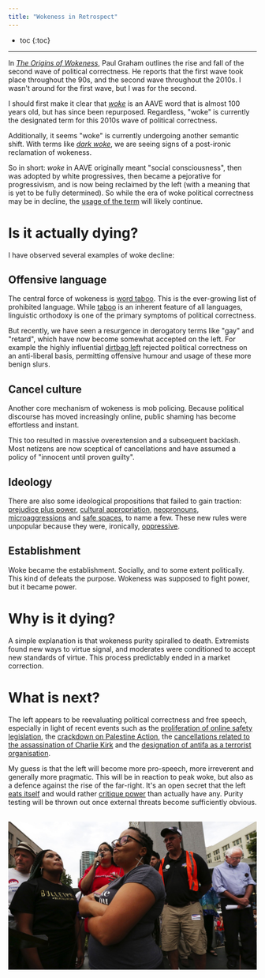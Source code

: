 ```yaml
---
title: "Wokeness in Retrospect"
---
```


* toc
{:toc}

---

In [*The Origins of Wokeness*](https://paulgraham.com/woke.html), Paul Graham outlines the rise and fall of the second wave of political correctness.
He reports that the first wave took place throughout the 90s, and the second wave throughout the 2010s.
I wasn't around for the first wave, but I was for the second.

I should first make it clear that [*woke*](https://en.wikipedia.org/wiki/Woke) is an AAVE word that is almost 100 years old, but has since been repurposed.
Regardless, "woke" is currently the designated term for this 2010s wave of political correctness.

Additionally, it seems "woke" is currently undergoing another semantic shift.
With terms like [*dark woke*](https://en.wikipedia.org/wiki/Dark_Woke), we are seeing signs of a post-ironic reclamation of wokeness.

So in short: *woke* in AAVE originally meant "social consciousness", then was adopted by white progressives, then became a pejorative for progressivism, and is now being reclaimed by the left (with a meaning that is yet to be fully determined).
So while the era of woke political correctness may be in decline, the [usage of the term](https://books.google.com/ngrams/graph?content=woke) will likely continue.

# Is it actually dying?

I have observed several examples of woke decline:

## Offensive language

The central force of wokeness is [word taboo](https://en.wikipedia.org/wiki/Word_taboo).
This is the ever-growing list of prohibited language.
While [taboo](https://www.youtube.com/watch?v=Knv1OSMW2rU) is an inherent feature of all languages, linguistic orthodoxy is one of the primary symptoms of political correctness.

But recently, we have seen a resurgence in derogatory terms like "gay" and "retard", which have now become somewhat accepted on the left.
For example the highly influential [dirtbag left](https://en.wikipedia.org/wiki/Dirtbag_left) rejected political correctness on an anti-liberal basis, permitting offensive humour and usage of these more benign slurs.

## Cancel culture

Another core mechanism of wokeness is mob policing.
Because political discourse has moved increasingly online, public shaming has become effortless and instant.

This too resulted in massive overextension and a subsequent backlash.
Most netizens are now sceptical of cancellations and have assumed a policy of "innocent until proven guilty".

## Ideology

There are also some ideological propositions that failed to gain traction:
[prejudice plus power](https://en.wikipedia.org/wiki/Prejudice_plus_power),
[cultural appropriation](https://en.wikipedia.org/wiki/Cultural_appropriation),
[neopronouns](https://en.wikipedia.org/wiki/Neopronoun),
[microaggressions](https://en.wikipedia.org/wiki/Microaggression) and
[safe spaces](https://en.wikipedia.org/wiki/Safe_space), to name a few.
These new rules were unpopular because they were, ironically, [oppressive](https://youtu.be/4oXi-WeMxbY?si=mZBLj6JoCA5Odqa7&t=31).

## Establishment

Woke became the establishment.
Socially, and to some extent politically.
This kind of defeats the purpose.
Wokeness was supposed to fight power, but it became power.

# Why is it dying?

A simple explanation is that wokeness purity spiralled to death.
Extremists found new ways to virtue signal, and moderates were conditioned to accept new standards of virtue.
This process predictably ended in a market correction.

# What is next?

The left appears to be reevaluating political correctness and free speech, especially in light of recent events such as
the [proliferation of online safety legislation](https://www.techpolicy.press/online-safety-regulations-around-the-world-the-state-of-play-and-the-way-forward/),
the [crackdown on Palestine Action](https://en.wikipedia.org/wiki/Palestine_Action),
the [cancellations related to the assassination of Charlie Kirk](https://en.wikipedia.org/wiki/Disciplinary_actions_related_to_comments_on_the_assassination_of_Charlie_Kirk) and
the [designation of antifa as a terrorist organisation](https://www.washingtonpost.com/world/2025/09/19/hungary-antifa-terrorist-organization-trump-orban/d575029e-952d-11f0-8336-4757e168ec2a_story.html).

My guess is that the left will become more pro-speech, more irreverent and generally more pragmatic.
This will be in reaction to peak woke, but also as a defence against the rise of the far-right.
It's an open secret that the left [eats itself](https://www.tiktok.com/@wtf_is.left/video/7551412336905456918)
and would rather [critique power](https://youtu.be/aPhrTOg1RUk?si=ogr03n5tcCdmNt2s&t=5245) than actually have any.
Purity testing will be thrown out once external threats become sufficiently obvious.

<br>
<div align="center"><img src="/assets/images/bernie-blm.jpg" /></div>
